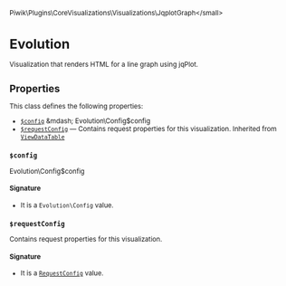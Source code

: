 <small>Piwik\Plugins\CoreVisualizations\Visualizations\JqplotGraph\</small>

Evolution
=========

Visualization that renders HTML for a line graph using jqPlot.

Properties
----------

This class defines the following properties:

- [`$config`](#$config) &mdash; Evolution\Config$config
- [`$requestConfig`](#$requestconfig) &mdash; Contains request properties for this visualization. Inherited from [`ViewDataTable`](../../../../../Piwik/Plugin/ViewDataTable.md)

<a name="$config" id="$config"></a>
<a name="config" id="config"></a>
### `$config`

Evolution\Config$config

#### Signature

- It is a `Evolution\Config` value.

<a name="$requestconfig" id="$requestconfig"></a>
<a name="requestConfig" id="requestConfig"></a>
### `$requestConfig`

Contains request properties for this visualization.

#### Signature

- It is a [`RequestConfig`](../../../../../Piwik/ViewDataTable/RequestConfig.md) value.
